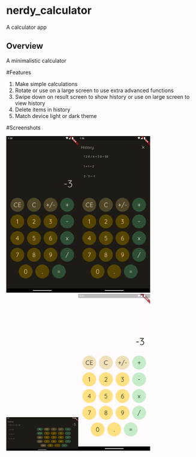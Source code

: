 # nerdy_calculator

A calculator app

## Overview

A minimalistic calculator

#Features
1. Make simple calculations
2. Rotate or use on a large screen to use extra advanced functions
3. Swipe down on result screen to show history or use on large screen to view history
4. Delete items in history
5. Match device light or dark theme

#Screenshots
<p>
<img src="screenshots/n_cal_main.png" alt="screenshot1" width="192"/><img src="screenshots/n_cal_history.png" alt="screenshot2" width="192"/><img src="screenshots/n_cal_landscape.png" alt="screenshot3" width="192"/><img src="screenshots/n_cal_main_light.png" alt="screenshot4" width="192"/>
</p>

